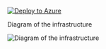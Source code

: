 [![Deploy to Azure](https://aka.ms/deploytoazurebutton)](https://portal.azure.com/#create/Microsoft.Template/uri/https%3A%2F%2Fraw.githubusercontent.com%2Fjimgodden%2FAzure_Networking_Labs%2Fmain%2FDeployment_Scenario%2FPE_Plus_Firewall_SNAT_Test%2Fsrc%2Fmain.json)


Diagram of the infrastructure

![Diagram of the infrastructure](diagram.drawio.png)

